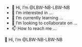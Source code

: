 - 👋 Hi, I’m @LBW-NB-LBW-NB
- 👀 I’m interested in ...
- 🌱 I’m currently learning ...
- 💞️ I’m looking to collaborate on ...
- 📫 How to reach me ...

<!---
LBW-NB-LBW-NB/LBW-NB-LBW-NB is a ✨ special ✨ repository because its `README.md` (this file) appears on your GitHub profile.
You can click the Preview link to take a look at your changes.
--->
👋 Hi, I’m @LBW-NB-LBW-NB
